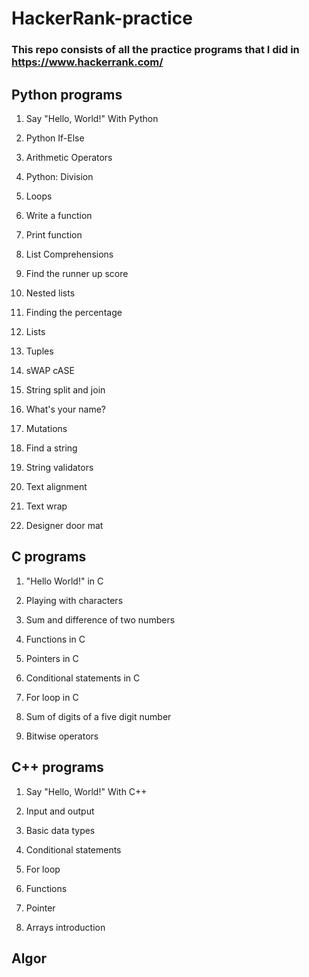 # HackerRank-practice

### This repo consists of all the practice programs that I did in https://www.hackerrank.com/

## Python programs
  
  1. Say "Hello, World!" With Python
  
  2. Python If-Else
  
  3. Arithmetic Operators
  
  4. Python: Division
  
  5. Loops
  
  6. Write a function
  
  7. Print function
  
  8. List Comprehensions
  
  9. Find the runner up score
  
  10. Nested lists
  
  11. Finding the percentage
  
  12. Lists
  
  13. Tuples
  
  14. sWAP cASE
  
  15. String split and join
  
  16. What's your name?
  
  17. Mutations
  
  18. Find a string
  
  19. String validators
  
  20. Text alignment
  
  21. Text wrap
  
  22. Designer door mat

## C programs

  1. "Hello World!" in C
  
  2. Playing with characters
  
  3. Sum and difference of two numbers
  
  4. Functions in C
  
  5. Pointers in C
  
  6. Conditional statements in C
  
  7. For loop in C 
  
  8. Sum of digits of a five digit number
  
  9. Bitwise operators
  
## C++ programs

  1. Say "Hello, World!" With C++
  
  2. Input and output
  
  3. Basic data types
  
  4. Conditional statements
  
  5. For loop
  
  6. Functions

  7. Pointer
  
  8. Arrays introduction
  
## Algor
